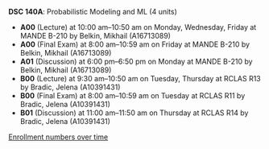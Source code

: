 **DSC 140A**: Probabilistic Modeling and ML (4 units)

- **A00** (Lecture) at 10:00 am–10:50 am on Monday, Wednesday, Friday at MANDE B-210 by Belkin, Mikhail (A16713089)
- **A00** (Final Exam) at 8:00 am–10:59 am on Friday at MANDE B-210 by Belkin, Mikhail (A16713089)
- **A01** (Discussion) at 6:00 pm–6:50 pm on Monday at MANDE B-210 by Belkin, Mikhail (A16713089)
- **B00** (Lecture) at 9:30 am–10:50 am on Tuesday, Thursday at RCLAS R13 by Bradic, Jelena (A10391431)
- **B00** (Final Exam) at 8:00 am–10:59 am on Tuesday at RCLAS R11 by Bradic, Jelena (A10391431)
- **B01** (Discussion) at 11:00 am–11:50 am on Thursday at RCLAS R14 by Bradic, Jelena (A10391431)

[Enrollment numbers over time](./DSC140A.tsv)
